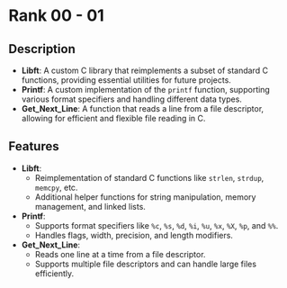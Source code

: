 # Rank 00 - 01

## Description
- **Libft**: A custom C library that reimplements a subset of standard C functions, providing essential utilities for future projects.
- **Printf**: A custom implementation of the `printf` function, supporting various format specifiers and handling different data types.
- **Get_Next_Line**: A function that reads a line from a file descriptor, allowing for efficient and flexible file reading in C.

## Features
- **Libft**:
  - Reimplementation of standard C functions like `strlen`, `strdup`, `memcpy`, etc.
  - Additional helper functions for string manipulation, memory management, and linked lists.
- **Printf**:
  - Supports format specifiers like `%c`, `%s`, `%d`, `%i`, `%u`, `%x`, `%X`, `%p`, and `%%`.
  - Handles flags, width, precision, and length modifiers.
- **Get_Next_Line**:
  - Reads one line at a time from a file descriptor.
  - Supports multiple file descriptors and can handle large files efficiently.
